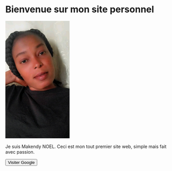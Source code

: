 
<!DOCTYPE html>
<html lang="fr">
<head>
  <meta charset="UTF-8">
  <title>Makendy NOEL</title>
</head>
<body>
  <h1>Bienvenue sur mon site personnel</h1>
  <img src="https://raw.githubusercontent.com/Makendynoelupc/https-makendy-noel.github.io/main/010a9640d9b68d7dcbf456a0092cd781.jpg" alt="Makendy NOEL" width="200">
  
  <p>Je suis Makendy NOEL. Ceci est mon tout premier site web, simple mais fait avec passion.</p>
  
  <a href="https://www.google.com" target="_blank">
    <button>Visiter Google</button>
  </a>
</body>
</html>
